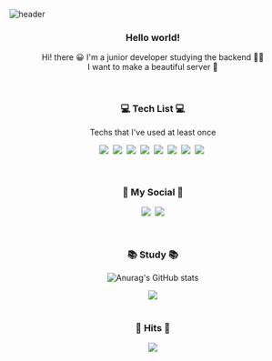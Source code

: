 ![header](https://capsule-render.vercel.app/api?type=soft&color=FFFAA0&text=YangJenniee&animation=blink&height=150&section=header&fontSize=70)

<h3 align="center"> Hello world! </h3>
<p align="center"> Hi! there 😀 I'm a junior developer studying the backend ✌🏻<br>
I want to make a beautiful server 🐣 </p>
<br>

<h3 align="center">💻 Tech List 💻</h3>
<p align="center"> Techs that I've used at least once </p>
    <p align="center">
     <img src="https://img.shields.io/badge/Java-007396?style=flat-square&logo=Java&logoColor=white"/></a>&nbsp 
     <img src="https://img.shields.io/badge/Python-3766AB?style=flat-square&logo=Python&logoColor=white"/></a>&nbsp 
     <img src="https://img.shields.io/badge/C-A8B9CC?style=flat-square&logo=C&logoColor=white"/></a>&nbsp 
     <img src="https://img.shields.io/badge/Mysql-E6B91E?style=flat-square&logo=MySql&logoColor=white"/></a>&nbsp 
     <img src="https://img.shields.io/badge/firebase-FFCA28?style=flat-square&logo=firebase&logoColor=white"/></a>&nbsp 
     <img src="https://img.shields.io/badge/Linux-FCC624?style=flat-square&logo=Linux&logoColor=white"/></a>&nbsp 
     <img src="https://img.shields.io/badge/Kali Linux-557C94?style=flat-square&logo=Kali Linux&logoColor=white"/></a>&nbsp
     <img src="https://img.shields.io/badge/C%23-98BF64?style=flat-square&logo=C%23&logoColor=white"/></a>&nbsp 
</p>
<br>
     
<h3 align="center">🦋 My Social 🦋</h3> 
<p align="center">
<a href="https://www.instagram.com/0603______________/"><img src="https://img.shields.io/badge/Instagram-E4405F?style=flat-square&logo=Instagram&logoColor=white&link=https://www.instagram.com/0603______________/"/></a>&nbsp
  <a href="mailto:oa7o_o@naver.com"><img src="https://img.shields.io/badge/Gmail-d14836?style=flat-square&logo=Gmail&logoColor=white&link=oa7o_o@naver.com"/></a>
</p>
<br>
     
<h3 align="center"> 📚 Study 📚 </h3> 
<div align="center">

![Anurag's GitHub stats](https://github-readme-stats.vercel.app/api?username=yangjenniee&show_icons=true&theme=graywhite)

</div>


<div align="center">

<img src="http://mazassumnida.wtf/api/v2/generate_badge?boj=gmlwjd7955">
    
</div>
<br>

<h3 align="center"><b>🔫 Hits 🔫 </b></h3>
<p align="center">
<a href="https://hits.seeyoufarm.com"><img src="https://hits.seeyoufarm.com/api/count/incr/badge.svg?url=https%3A%2F%2Fgithub.com%2Fyangjenniee&count_bg=%23ECF56D&title_bg=%23F59292&icon=github.svg&icon_color=%23FBFF95&title=hits&edge_flat=false"/></a>
</p>








